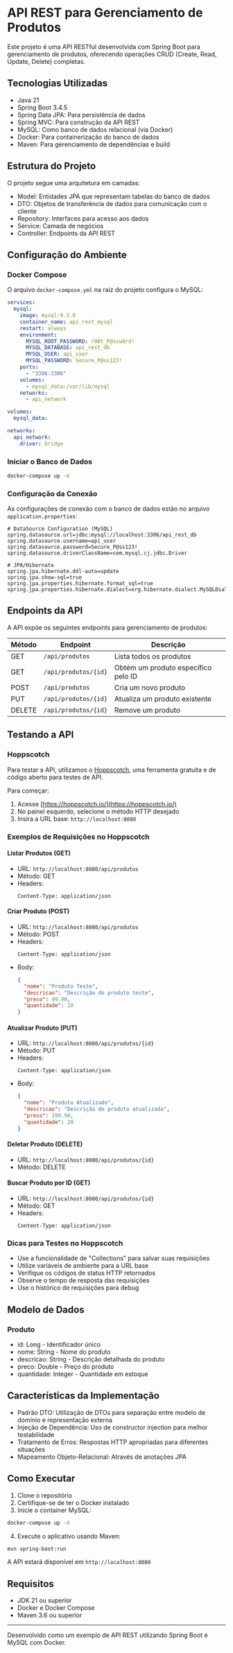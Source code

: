 # API REST para Gerenciamento de Produtos

Este projeto é uma API RESTful desenvolvida com Spring Boot para gerenciamento de produtos, oferecendo operações CRUD (Create, Read, Update, Delete) completas.

## Tecnologias Utilizadas

- Java 21
- Spring Boot 3.4.5
- Spring Data JPA: Para persistência de dados
- Spring MVC: Para construção da API REST
- MySQL: Como banco de dados relacional (via Docker)
- Docker: Para containerização do banco de dados
- Maven: Para gerenciamento de dependências e build

## Estrutura do Projeto

O projeto segue uma arquitetura em camadas:

- Model: Entidades JPA que representam tabelas do banco de dados
- DTO: Objetos de transferência de dados para comunicação com o cliente
- Repository: Interfaces para acesso aos dados
- Service: Camada de negócios
- Controller: Endpoints da API REST

## Configuração do Ambiente

### Docker Compose

O arquivo `docker-compose.yml` na raiz do projeto configura o MySQL:

```yaml
services:
  mysql:
    image: mysql:9.3.0
    container_name: api_rest_mysql
    restart: always
    environment:
      MYSQL_ROOT_PASSWORD: r00t_P@ssw0rd!
      MYSQL_DATABASE: api_rest_db
      MYSQL_USER: api_user
      MYSQL_PASSWORD: Secure_P@ss123!
    ports:
      - "3306:3306"
    volumes:
      - mysql_data:/var/lib/mysql
    networks:
      - api_network

volumes:
  mysql_data:

networks:
  api_network:
    driver: bridge
```

### Iniciar o Banco de Dados

```bash
docker-compose up -d
```

### Configuração da Conexão

As configurações de conexão com o banco de dados estão no arquivo `application.properties`:

```properties
# DataSource Configuration (MySQL)
spring.datasource.url=jdbc:mysql://localhost:3306/api_rest_db
spring.datasource.username=api_user
spring.datasource.password=Secure_P@ss123!
spring.datasource.driverClassName=com.mysql.cj.jdbc.Driver

# JPA/Hibernate
spring.jpa.hibernate.ddl-auto=update
spring.jpa.show-sql=true
spring.jpa.properties.hibernate.format_sql=true
spring.jpa.properties.hibernate.dialect=org.hibernate.dialect.MySQLDialect
```

## Endpoints da API

A API expõe os seguintes endpoints para gerenciamento de produtos:

| Método | Endpoint | Descrição |
|--------|----------|-----------|
| GET | `/api/produtos` | Lista todos os produtos |
| GET | `/api/produtos/{id}` | Obtém um produto específico pelo ID |
| POST | `/api/produtos` | Cria um novo produto |
| PUT | `/api/produtos/{id}` | Atualiza um produto existente |
| DELETE | `/api/produtos/{id}` | Remove um produto |

## Testando a API

### Hoppscotch

Para testar a API, utilizamos o [Hoppscotch](https://hoppscotch.io/), uma ferramenta gratuita e de código aberto para testes de API. 

Para começar:
1. Acesse [https://hoppscotch.io/](https://hoppscotch.io/)
2. No painel esquerdo, selecione o método HTTP desejado
3. Insira a URL base: `http://localhost:8080`

### Exemplos de Requisições no Hoppscotch

#### Listar Produtos (GET)
- URL: `http://localhost:8080/api/produtos`
- Método: GET
- Headers: 
  ```
  Content-Type: application/json
  ```

#### Criar Produto (POST)
- URL: `http://localhost:8080/api/produtos`
- Método: POST
- Headers:
  ```
  Content-Type: application/json
  ```
- Body:
  ```json
  {
    "nome": "Produto Teste",
    "descricao": "Descrição do produto teste",
    "preco": 99.90,
    "quantidade": 10
  }
  ```

#### Atualizar Produto (PUT)
- URL: `http://localhost:8080/api/produtos/{id}`
- Método: PUT
- Headers:
  ```
  Content-Type: application/json
  ```
- Body:
  ```json
  {
    "nome": "Produto Atualizado",
    "descricao": "Descrição do produto atualizada",
    "preco": 199.90,
    "quantidade": 20
  }
  ```

#### Deletar Produto (DELETE)
- URL: `http://localhost:8080/api/produtos/{id}`
- Método: DELETE

#### Buscar Produto por ID (GET)
- URL: `http://localhost:8080/api/produtos/{id}`
- Método: GET
- Headers:
  ```
  Content-Type: application/json
  ```

### Dicas para Testes no Hoppscotch
- Use a funcionalidade de "Collections" para salvar suas requisições
- Utilize variáveis de ambiente para a URL base
- Verifique os códigos de status HTTP retornados
- Observe o tempo de resposta das requisições
- Use o histórico de requisições para debug

## Modelo de Dados

### Produto
- id: Long - Identificador único
- nome: String - Nome do produto
- descricao: String - Descrição detalhada do produto
- preco: Double - Preço do produto
- quantidade: Integer - Quantidade em estoque

## Características da Implementação

- Padrão DTO: Utilização de DTOs para separação entre modelo de domínio e representação externa
- Injeção de Dependência: Uso de constructor injection para melhor testabilidade
- Tratamento de Erros: Respostas HTTP apropriadas para diferentes situações
- Mapeamento Objeto-Relacional: Através de anotações JPA

## Como Executar

1. Clone o repositório
2. Certifique-se de ter o Docker instalado
3. Inicie o container MySQL:
```bash
docker-compose up -d
```
4. Execute o aplicativo usando Maven:
```bash
mvn spring-boot:run
```

A API estará disponível em `http://localhost:8080`

## Requisitos

- JDK 21 ou superior
- Docker e Docker Compose
- Maven 3.6 ou superior

---

Desenvolvido como um exemplo de API REST utilizando Spring Boot e MySQL com Docker.
